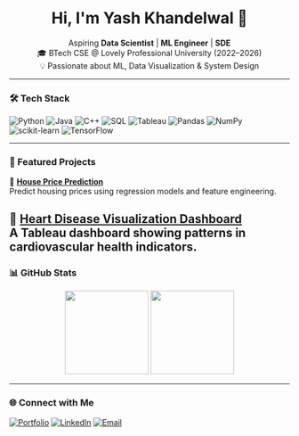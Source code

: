 <!--
**YashKhandelwal0705/YashKhandelwal0705** is a ✨ _special_ ✨ repository because its `README.md` (this file) appears on your GitHub profile.

Here are some ideas to get you started:

- 🔭 I’m currently working on ...
- 🌱 I’m currently learning ...
- 👯 I’m looking to collaborate on ...
- 🤔 I’m looking for help with ...
- 💬 Ask me about ...
- 📫 How to reach me: ...
- 😄 Pronouns: ...
- ⚡ Fun fact: ...
-->

<h1 align="center">Hi, I'm Yash Khandelwal 👋</h1>
<p align="center">
  Aspiring <strong>Data Scientist</strong> | <strong>ML Engineer</strong> | <strong>SDE</strong><br>
  🎓 BTech CSE @ Lovely Professional University (2022–2026)<br>
  💡 Passionate about ML, Data Visualization & System Design
</p>

---

### 🛠️ Tech Stack

![Python](https://img.shields.io/badge/Python-3776AB?style=flat&logo=python&logoColor=white)
![Java](https://img.shields.io/badge/Java-007396?style=flat&logo=java&logoColor=white)
![C++](https://img.shields.io/badge/C++-00599C?style=flat&logo=c%2B%2B&logoColor=white)
![SQL](https://img.shields.io/badge/SQL-4479A1?style=flat&logo=mysql&logoColor=white)
![Tableau](https://img.shields.io/badge/Tableau-E97627?style=flat&logo=tableau&logoColor=white)
![Pandas](https://img.shields.io/badge/Pandas-150458?style=flat&logo=pandas&logoColor=white)
![NumPy](https://img.shields.io/badge/NumPy-013243?style=flat&logo=numpy&logoColor=white)
![scikit-learn](https://img.shields.io/badge/scikit--learn-F7931E?style=flat&logo=scikit-learn&logoColor=white)
![TensorFlow](https://img.shields.io/badge/TensorFlow-FF6F00?style=flat&logo=tensorflow&logoColor=white)

---

### 🚀 Featured Projects

🔹 [**House Price Prediction**](https://github.com/YashKhandelwal0705/House-price-prediction)  
Predict housing prices using regression models and feature engineering.

🔹 [**Heart Disease Visualization Dashboard**](https://github.com/YashKhandelwal0705/HeartDiseaseVisualization)  
A Tableau dashboard showing patterns in cardiovascular health indicators.
---

### 📊 GitHub Stats

<p align="center">
  <img src="https://github-readme-stats.vercel.app/api?username=YashKhandelwal0705&show_icons=true&theme=radical" height="150" />
  <img src="https://github-readme-stats.vercel.app/api/top-langs/?username=YashKhandelwal0705&layout=compact&theme=radical" height="150" />
</p>

---

### 🌐 Connect with Me

[![Portfolio](https://img.shields.io/badge/Portfolio-Website-0A66C2?style=for-the-badge&logo=google-chrome&logoColor=white)](https://yashkhandelwal07.netlify.app/)
[![LinkedIn](https://img.shields.io/badge/LinkedIn-Profile-blue?style=for-the-badge&logo=linkedin)](https://www.linkedin.com/in/yash-khandelwal-/)
[![Email](https://img.shields.io/badge/Email-Contact-red?style=for-the-badge&logo=gmail&logoColor=white)](mailto:yashkhandelwal0705@gmail.com)


